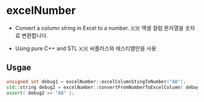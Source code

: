 # excelNumber

- Convert a column string in Excel to a number. :kr: 엑셀 컬럼 문자열을 숫자료 변환합니다.

- Using pure C++ and STL :kr: 씨플러스와 에스티엘만을 사용

## Usgae 

```cpp
unsigned int debug1 = excelNumber::excelColumnStingToNumber("AB");
std::string debug2 = excelNumber::convertFromNumberToExcelColumn( debug1 );
assert( debug2 == "AB" );
```
